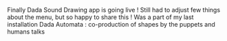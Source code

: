 Finally Dada Sound Drawing app <a href="/gallery/index.html"></a> is going live ! Still had to adjust few things about the menu, but so happy to share this ! Was a part of my last installation Dada Automata : co-production of shapes by the puppets and humans talks 
